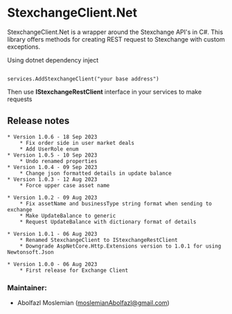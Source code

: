 # StexchangeClient.Net

StexchangeClient.Net is a wrapper around the Stexchange API's in C#. This library offers methods for creating REST request to Stexchange with custom exceptions.

Using dotnet dependency inject

```

services.AddStexchangeClient("your base address")

```

Then use **IStexchangeRestClient** interface in your services to make requests

## Release notes
	* Version 1.0.6 - 18 Sep 2023
		* Fix order side in user market deals
		* Add UserRole enum
	* Version 1.0.5 - 10 Sep 2023
		* Undo renamed properties
	* Version 1.0.4 - 09 Sep 2023
		* Change json formatted details in update balance
	* Version 1.0.3 - 12 Aug 2023
		* Force upper case asset name

	* Version 1.0.2 - 09 Aug 2023
		* Fix assetName and businessType string format when sending to exchange
		* Make UpdateBalance to generic
		* Request UpdateBalance with dictionary format of details

	* Version 1.0.1 - 06 Aug 2023
		* Renamed StexchangeClient to IStexchangeRestClient
		* Downgrade AspNetCore.Http.Extensions version to 1.0.1 for using Newtonsoft.Json

	* Version 1.0.0 - 06 Aug 2023
		* First release for Exchange Client

### Maintainer:
* Abolfazl Moslemian (moslemianAbolfazl@gmail.com)